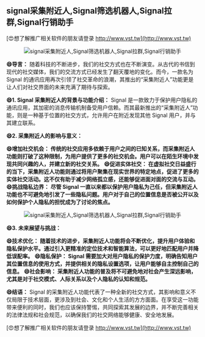 ## **signal采集附近人,Signal筛选机器人,Signal拉群,Signal行销助手**

[😍想了解推广相关软件的朋友请登录 http://www.vst.tw](http://www.vst.tw)

 <center><img src="https://vst.tw/MP4/tuiguang/png/3.png" alt="signal采集附近人,Signal筛选机器人,Signal拉群,Signal行销助手"></center>

**😄导言：**
随着科技的不断进步，我们的社交方式也在不断演变。从古代的书信到现代的社交媒体，我们的交流方式已经发生了翻天覆地的变化。而今，一款名为 Signal 的通讯应用再次引领了社交革命的浪潮，其推出的“采集附近人”功能更是让人们对社交界面的未来充满了期待与探索。

**😄1. Signal 采集附近人的背景与功能介绍：**
Signal 是一款致力于保护用户隐私的通讯应用，其加密的消息传输机制备受用户信赖。而其最新推出的“采集附近人”功能，则是一种基于位置的社交方式，允许用户在附近发现其他 Signal 用户，并与其建立联系。

**😄2. 采集附近人的影响与意义：**

**😄增加社交机会： 传统的社交应用多依赖于用户之间的已知关系，而采集附近人功能则打破了这种限制，为用户提供了更多的社交机会。用户可以在陌生环境中发现共同兴趣的人，并建立新的社交关系。**
**😄促进实体社交： 在虚拟社交日益盛行的当下，采集附近人功能则通过将用户聚集在现实世界的特定地点，促进了更多的实体社交活动。这不仅有助于减少网络孤立感，还能够促进面对面的交流与互动。**
**😄挑战隐私边界： 尽管 Signal 一直以来都以保护用户隐私为己任，但采集附近人功能也不可避免地引发了一些隐私问题。用户对于自己的位置信息是否被公开以及如何保护个人隐私的担忧成为了讨论的焦点。**

 <center><img src="https://vst.tw/MP4/tuiguang/png/5.png" alt="signal采集附近人,Signal筛选机器人,Signal拉群,Signal行销助手"></center>

**😄3. 未来展望与挑战：**

**😄技术优化： 随着技术的进步，采集附近人功能将会不断优化，提升用户体验和隐私保护水平。通过引入更精准的定位技术和智能算法，可以更好地匹配用户并降低误配率。**
**😄隐私保护： Signal 需要加大对用户隐私的保护力度，明确告知用户其位置信息的使用方式，并提供相关的隐私设置选项，让用户能够自主控制自己的信息。**
**😄社会影响： 采集附近人功能的普及将不可避免地对社会产生深远影响，尤其是对于社交模式、人际关系以及个人隐私的认知和规范。**

**😄结语：**
Signal 的采集附近人功能代表了一种全新的社交方式，其影响和意义不仅局限于技术层面，更涉及到社会、文化和个人生活的方方面面。在享受这一功能带来便利的同时，我们也应该保持警惕，共同探索其发展的边界，并不断完善相关的法律法规和社会规范，以确保我们的社交网络能够健康、安全地发展。

[😍想了解推广相关软件的朋友请登录 http://www.vst.tw](http://www.vst.tw)



